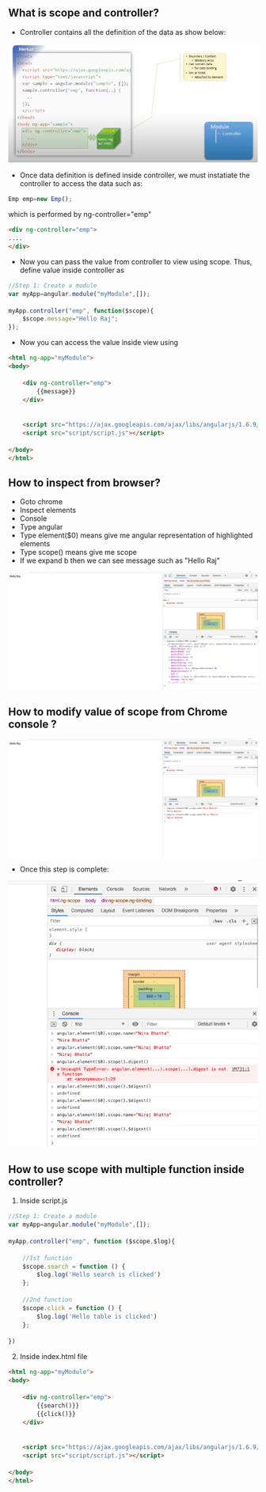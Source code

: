 ## What is scope and controller? ##
- Controller contains all the definition of the data as show below:
<img src="img/control1.png">

- Once data definition is defined inside controller, we must instatiate the controller to access the data such as:
```js
Emp emp=new Emp();
```
which is performed by ng-controller="emp"

```html
<div ng-controller="emp">
....        
</div>
```

- Now you can pass the value from controller to view using scope. Thus, define value inside controller as 
```js
//Step 1: Create a module
var myApp=angular.module("myModule",[]);

myApp.controller("emp", function($scope){
    $scope.message="Hello Raj";
});
```

- Now you can access the value inside view using
```html
<html ng-app="myModule">
<body>

    <div ng-controller="emp">
        {{message}}
    </div>
    

    <script src="https://ajax.googleapis.com/ajax/libs/angularjs/1.6.9/angular.min.js"></script>
    <script src="script/script.js"></script>
    
</body>
</html>
```

## How to inspect from browser? ##
- Goto chrome
- Inspect elements
- Console
- Type angular
- Type element($0) means give me angular representation of highlighted elements
- Type scope() means give me scope
- If we expand b then we can see message such as "Hello Raj"

<img src="img/Inspection.png">

## How to modify value of scope from Chrome console ? ##

<img src="img/Inspection3.png">

- Once this step is complete:

<img src="img/Inspection2.png">


## How to use scope with multiple function inside controller? ##
1. Inside script.js
```js
//Step 1: Create a module
var myApp=angular.module("myModule",[]);

myApp.controller("emp", function ($scope,$log){

    //1st function
    $scope.search = function () {
        $log.log('Hello search is clicked')
    };

    //2nd function
    $scope.click = function () {
        $log.log('Hello table is clicked')
    };

})
```

2. Inside index.html file
```html
<html ng-app="myModule">
<body>

    <div ng-controller="emp">
        {{search()}}
        {{click()}}
    </div>
    

    <script src="https://ajax.googleapis.com/ajax/libs/angularjs/1.6.9/angular.min.js"></script>
    <script src="script/script.js"></script>
    
</body>
</html>
```





